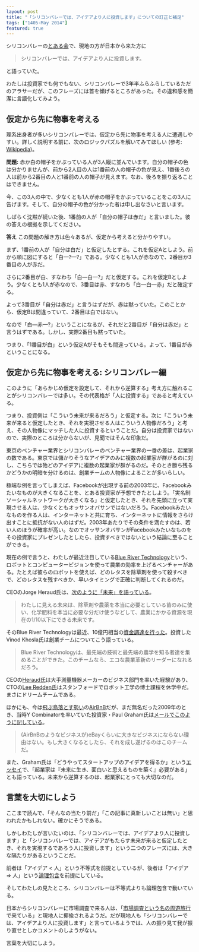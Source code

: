 ```yaml
---
layout: post
title: "「シリコンバレーでは、アイデアより人に投資します」についての訂正と補足"
tags: ["1405-May 2014"]
featured: true
---
```


シリコンバレーの[とある会](http://naze.chibicode.com/opportunities-vs-challenges/)で、現地の方が日本から来た方に

> シリコンバレーでは、アイデアより人に投資します。

と語っていた。

わたしは投資家でも何でもない、シリコンバレーで3年半ふらふらしているただのアラサーだが、このフレーズには首を傾げるところがあった。その違和感を簡潔に言語化してみよう。

## 仮定から先に物事を考える

理系出身者が多いシリコンバレーでは、仮定から先に物事を考える人に遭遇しやすい。詳しく説明する前に、次のロジックパズルを解いてみてほしい (参考: [Wikipedia](http://ja.wikipedia.org/wiki/%E3%83%AD%E3%82%B8%E3%83%83%E3%82%AF%E3%83%91%E3%82%BA%E3%83%AB))。

**問題:** 赤か白の帽子をかぶっている人が3人縦に並んでいます。自分の帽子の色は分かりませんが、前から2人目の人は1番前の人の帽子の色が見え、1番後ろの人は前から2番目の人と1番前の人の帽子が見えます。なお、後ろを振り返ることはできません。

今、この3人の中で、少なくとも1人が赤の帽子をかぶっていることをこの3人に告げます。そして、自分の帽子の色が分かった者は申し出なさいと言います。

しばらく沈黙が続いた後、1番前の人が「自分の帽子は赤だ」と言いました。彼の答えの根拠を示してください。

**答え** この問題の解き方は色々あるが、仮定から考えると分かりやすい。

まず、1番前の人が「自分は白だ」と仮定したとする。これを仮定Aとしよう。前から順に図にすると「白—?—?」である。少なくとも1人が赤なので、2番目か3番目の人が赤だ。

さらに2番目が白、すなわち「白—白—?」だと仮定する。これを仮定Bとしよう。少なくとも1人が赤なので、3番目は赤、すなわち「白—白—赤」だと確定する。

よって3番目が「自分は赤だ」と言うはずだが、赤は黙っていた。このことから、仮定Bは間違っていて、2番目は白ではない。

なので「白—赤—?」ということになるが、それだと2番目が「自分は赤だ」と言うはずである。しかし、実際2番目も黙っていた。

つまり、「1番目が白」という仮定Aがそもそも間違っている。よって、1番目が赤ということになる。

## 仮定から先に物事を考える: シリコンバレー編

このように「あらかじめ仮定を設定して、それから逆算する」考え方に触れることがシリコンバレーでは多い。その代表格が「人に投資する」であると考えている。

つまり、投資側は「こういう未来が来るだろう」と仮定する。次に「こういう未来が来ると仮定したとき、それを実現させる人はこういう人物像だろう」と考え、その人物像にマッチした人に投資するということだ。自分は投資家ではないので、実際のところは分からないが、見聞ではそんな印象だ。

東京のベンチャー業界とシリコンバレーのベンチャー業界の一番の差は、起業家の数である。東京では儲かりそうなアイデアのみに複数の起業家が群がるのに対し、こちらでは殆どのアイデアに複数の起業家が群がるのだ。そのとき勝ち残るかどうかの明暗を分けるのは、創業チームの人物像によることが多いらしい。

極端な例を言ってしまえば、Facebookが出現する前の2003年に、Facebookみたいなものが大きくなることを、とある投資家が予想できたとしよう。「実名制ソーシャルネットワークが大きくなる」と仮定したとき、それを先頭に立って実現させる人は、少なくともオッサンオバサンではないだろう。Facebookみたいなものを作る人は、インターネットと共に育ち、インターネットに情報をさらけ出すことに抵抗がない人のはずだ。2003年あたりでその条件を満たすのは、若い人のほうが確率が高い。なのでオッサンオバサンがFacebookみたいなものをその投資家にプレゼンしたとしたら、投資すべきではないという結論に至ることができる。

現在の例で言うと、わたしが最近注目している[Blue River Technology](http://www.bluerivert.com/)という、ロボットとコンピュータービジョンを使って農業の効率を上げるベンチャーがある。たとえば彼らのロボットを使えば、どのレタスを除草剤を使って殺すべきで、どのレタスを残すべきか、早いタイミングで正確に判断してくれるのだ。

CEOのJorge Heraud氏は、[次のように「未来」を語っている](http://techcrunch.com/2014/03/19/blue-river-technology-series-a-1/)。

> わたしに見える未来は、除草剤や農薬を本当に必要としている苗のみに使い、化学肥料を本当に必要な分だけ使うなどして、農業にかかる資源を現在の1/10以下にできる未来です。

そのBlue River Technologyは最近、10億円相当の[資金調達を行った](http://techcrunch.com/2014/03/19/blue-river-technology-series-a-1/)。投資したVinod Khosla氏は創業チームについてこう語っている。

> Blue River Technologyは、最先端の技術と最先端の農学を知る者達を集めることができた。このチームなら、エコな農業革新のリーダーになれるだろう。

CEOの[Heraud氏](https://www.linkedin.com/pub/jorge-heraud/5/b94/704)は大手測量機器メーカーのビジネス部門を率いた経験があり、CTOの[Lee Redden氏](www.linkedin.com/in/lredden)はスタンフォードでロボット工学の博士課程を休学中だ。まさにドリームチームである。

ほかにも、今は[飛ぶ鳥落とす勢い](http://techcrunch.com/2014/04/18/airbnb-has-closed-its-500m-round-of-funding-at-a-10b-valuation-led-by-tpg/)の[AirBnB](http://airbnb.jp/)だが、まだ無名だった2009年のとき、当時Y Combinatorを率いていた投資家・Paul Graham氏は[メールでこのように記している](http://www.paulgraham.com/airbnb.html)。

> (AirBnBのようなビジネスが)eBayくらいに大きなビジネスにならない理由はない。もし大きくなるとしたら、それを成し遂げるのはこのチームだ。

また、Graham氏は「どうやってスタートアップのアイデアを得るか」という[エッセイ](http://thebridge.jp/2013/05/5-practical-steps-to-get-your-startup-ideas)で、「起業家は『未来に生き、面白いと思えるものを築く』必要がある」とも語っている。未来から逆算するのは、起業家にとっても大切なのだ。

## 言葉を大切にしよう

ここまで読んで、「そんなの当たり前だ」「この記事に真新しいことは無い」と思われたかもしれない。確かにそうである。

しかしわたしが言いたいのは、「シリコンバレーでは、アイデアより人に投資します」と「シリコンバレーでは、アイデアがもたらす未来が来ると仮定したとき、それを実現するであろう人に投資します」という二つのフレーズには、大きな隔たりがあるということだ。

前者は「アイデア < 人」という不等式を前提としているが、後者は「アイデア ⇒ 人」という[論理包含](http://ja.wikipedia.org/wiki/%E8%AB%96%E7%90%86%E5%8C%85%E5%90%AB)を前提にしている。

そしてわたしの見たところ、シリコンバレーは不等式よりも論理包含で動いている。

日本からシリコンバレーに市場調査で来る人は、「[市場調査という名の周遊旅行](http://blog.btrax.com/jp/2014/04/21/go-global/)で来ている」と現地人に揶揄されるようだ。だが現地人も「シリコンバレーでは、アイデアより人に投資します」と言っているようでは、人の振り見て我が振り直せとしかコメントのしようがない。

言葉を大切にしよう。
